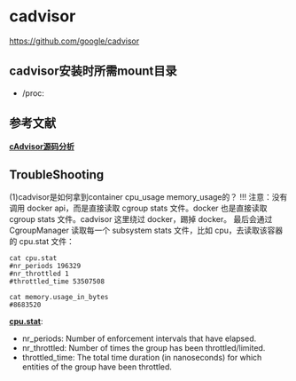 



# cadvisor
https://github.com/google/cadvisor





## cadvisor安装时所需mount目录
* /proc: 









## 参考文献
**[cAdvisor源码分析](https://cloud.tencent.com/developer/article/1096375)**



## TroubleShooting
(1)cadvisor是如何拿到container cpu_usage memory_usage的？
!!! 注意：没有调用 docker api，而是直接读取 cgroup stats 文件。docker 也是直接读取 cgroup stats 文件。cadvisor 这里绕过 docker，踢掉 docker。
最后会通过 CgroupManager 读取每一个 subsystem stats 文件，比如 cpu，去读取该容器的 cpu.stat 文件：

```shell
cat cpu.stat
#nr_periods 196329
#nr_throttled 1
#throttled_time 53507508

cat memory.usage_in_bytes
#8683520
```

**[cpu.stat](https://www.kernel.org/doc/Documentation/scheduler/sched-bwc.txt)**:
- nr_periods: Number of enforcement intervals that have elapsed.
- nr_throttled: Number of times the group has been throttled/limited.
- throttled_time: The total time duration (in nanoseconds) for which entities of the group have been throttled.
